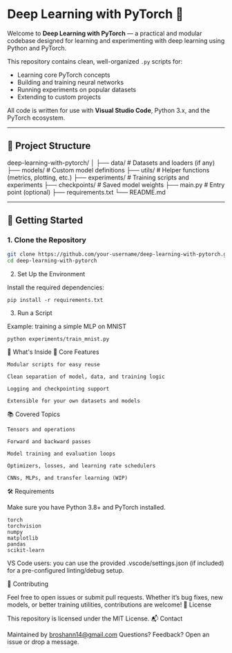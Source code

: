 # Deep Learning with PyTorch 🚀

Welcome to **Deep Learning with PyTorch** — a practical and modular codebase designed for learning and experimenting with deep learning using Python and PyTorch.

This repository contains clean, well-organized `.py` scripts for:
- Learning core PyTorch concepts
- Building and training neural networks
- Running experiments on popular datasets
- Extending to custom projects

All code is written for use with **Visual Studio Code**, Python 3.x, and the PyTorch ecosystem.

---

## 📂 Project Structure

deep-learning-with-pytorch/
│
├── data/ # Datasets and loaders (if any)
├── models/ # Custom model definitions
├── utils/ # Helper functions (metrics, plotting, etc.)
├── experiments/ # Training scripts and experiments
├── checkpoints/ # Saved model weights
├── main.py # Entry point (optional)
├── requirements.txt
└── README.md


---

## 🚀 Getting Started

### 1. Clone the Repository

```bash
git clone https://github.com/your-username/deep-learning-with-pytorch.git
cd deep-learning-with-pytorch
```
2. Set Up the Environment

Install the required dependencies:
```
pip install -r requirements.txt
```
3. Run a Script

Example: training a simple MLP on MNIST
```
python experiments/train_mnist.py
```
🧠 What's Inside
🔧 Core Features

    Modular scripts for easy reuse

    Clean separation of model, data, and training logic

    Logging and checkpointing support

    Extensible for your own datasets and models

📚 Covered Topics

    Tensors and operations

    Forward and backward passes

    Model training and evaluation loops

    Optimizers, losses, and learning rate schedulers

    CNNs, MLPs, and transfer learning (WIP)

🛠️ Requirements

Make sure you have Python 3.8+ and PyTorch installed.
```
torch
torchvision
numpy
matplotlib
pandas
scikit-learn
```
VS Code users: you can use the provided .vscode/settings.json (if included) for a pre-configured linting/debug setup.

🤝 Contributing

Feel free to open issues or submit pull requests. Whether it’s bug fixes, new models, or better training utilities, contributions are welcome!
📜 License

This repository is licensed under the MIT License.
📬 Contact

Maintained by broshann14@gmail.com
Questions? Feedback? Open an issue or drop a message.

